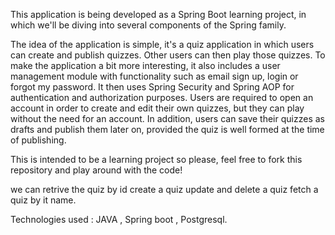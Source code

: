 This application is being developed as a Spring Boot learning project, in which we'll be diving into several components of the Spring family.

The idea of the application is simple, it's a quiz application in which users can create and publish quizzes. Other users can then play those quizzes. To make the application a bit more interesting, it also includes a user management module with functionality such as email sign up, login or forgot my password. It then uses Spring Security and Spring AOP for authentication and authorization purposes. Users are required to open an account in order to create and edit their own quizzes, but they can play without the need for an account. In addition, users can save their quizzes as drafts and publish them later on, provided the quiz is well formed at the time of publishing.

This is intended to be a learning project so please, feel free to fork this repository and play around with the code!

we can retrive the quiz by id create a quiz update and delete a quiz fetch a quiz by it name.

Technologies  used : JAVA , Spring boot , Postgresql.

